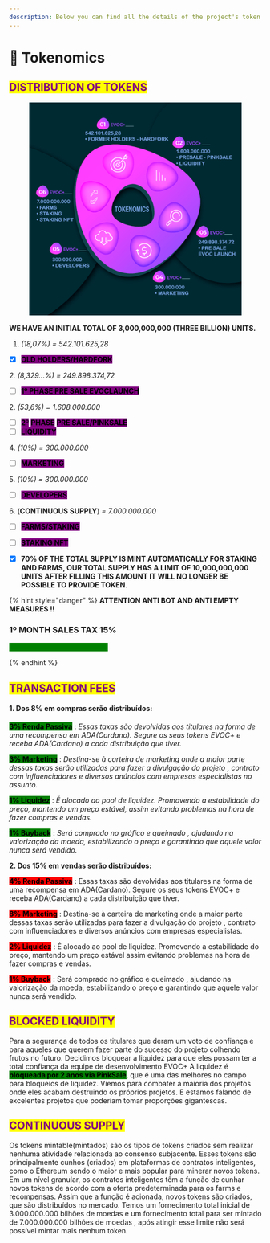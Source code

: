 ```yaml
---
description: Below you can find all the details of the project's token distribution.
---
```


# 🐳 Tokenomics

## <mark style="color:purple;">DISTRIBUTION OF TOKENS</mark>

<figure><img src="../.gitbook/assets/tokenomics.png" alt=""><figcaption></figcaption></figure>

**WE HAVE AN INITIAL TOTAL OF 3,000,000,000 (THREE BILLION) UNITS.**

1. _(18,07%) = 542.101.625,28_

* [x] <mark style="background-color:purple;">**OLD HOLDERS/HARDFORK**</mark>

_2. (8,329...%) = 249.898.374,72_&#x20;

* [ ] <mark style="background-color:purple;">**1º PHASE PRE SALE EVOCLAUNCH**</mark>&#x20;

2\. _(53,6%) = 1.608.000.000_&#x20;

* [ ] <mark style="background-color:purple;">**2**</mark><mark style="background-color:purple;">º</mark> <mark style="background-color:purple;"></mark><mark style="background-color:purple;">**PHASE**</mark> <mark style="background-color:purple;">**PRE SALE/PINKSALE**</mark>
* [ ] <mark style="background-color:purple;">**LIQUIDITY**</mark>

4\. _(10%)  = 300.000.000_&#x20;

* [ ] <mark style="background-color:purple;">**MARKETING**</mark>

5\. _(10%)  = 300.000.000_&#x20;

* [ ] <mark style="background-color:purple;">**DEVELOPERS**</mark>

6\. (**CONTINUOUS SUPPLY**)  _= 7.000.000.000_&#x20;

* [ ] <mark style="background-color:purple;">**FARMS/STAKING**</mark>
* [ ] <mark style="background-color:purple;">**STAKING NFT**</mark>



* [x] **70% OF THE TOTAL SUPPLY IS MINT AUTOMATICALLY FOR STAKING AND FARMS, OUR TOTAL SUPPLY HAS A LIMIT OF 10,000,000,000 UNITS AFTER FILLING THIS AMOUNT IT WILL NO LONGER BE POSSIBLE TO PROVIDE TOKEN**.

{% hint style="danger" %}
**ATTENTION ANTI BOT AND ANTI EMPTY MEASURES !!**

### 1º MONTH SALES TAX 15%

<mark style="color:green;background-color:green;">**FEE MAY BE REDUCED SOON**</mark>


{% endhint %}

## <mark style="color:purple;">TRANSACTION FEES</mark>&#x20;

#### 1. Dos 8% em compras serão distribuídos:&#x20;

<mark style="background-color:green;">**3% Renda Passiva**</mark> : _Essas taxas são devolvidas aos titulares na forma de uma recompensa em ADA(Cardano). Segure os seus tokens EVOC+ e receba ADA(Cardano) a cada distribuição que tiver._

<mark style="background-color:green;">**3% Marketing**</mark> : _Destina-se à carteira de marketing onde a maior parte dessas taxas serão utilizadas para fazer a divulgação do projeto , contrato com influenciadores e diversos anúncios com empresas especialistas no assunto._

&#x20;<mark style="background-color:green;">**1% Liquidez**</mark> : _É alocado ao pool de liquidez. Promovendo a estabilidade do preço, mantendo um preço estável, assim evitando problemas na hora de fazer compras e vendas._

&#x20;<mark style="background-color:green;">**1% Buyback**</mark> : _Será comprado no gráfico e queimado , ajudando na valorização da moeda, estabilizando o preço e garantindo que aquele valor nunca será vendido._

**2. Dos 15% em vendas serão distribuídos:**&#x20;

<mark style="background-color:red;">**4% Renda Passiva**</mark> : Essas taxas são devolvidas aos titulares na forma de uma recompensa em ADA(Cardano). Segure os seus tokens EVOC+ e receba ADA(Cardano) a cada distribuição que tiver.

<mark style="background-color:red;">**8% Marketing**</mark> : Destina-se à carteira de marketing onde a maior parte dessas taxas serão utilizadas para fazer a divulgação do projeto , contrato com influenciadores e diversos anúncios com empresas especialistas.

<mark style="background-color:red;">**2% Liquidez**</mark> : É alocado ao pool de liquidez. Promovendo a estabilidade do preço, mantendo um preço estável assim evitando problemas na hora de fazer compras e vendas.

<mark style="background-color:red;">**1% Buyback**</mark> : Será comprado no gráfico e queimado , ajudando na valorização da moeda, estabilizando o preço e garantindo que aquele valor nunca será vendido.

## <mark style="color:purple;">BLOCKED LIQUIDITY</mark>&#x20;

Para a segurança de todos os titulares que deram um voto de confiança e para aqueles que querem fazer parte do sucesso do projeto colhendo frutos no futuro. Decidimos bloquear a liquidez para que eles possam ter a total confiança da equipe de desenvolvimento EVOC+ A liquidez é <mark style="background-color:green;">**bloqueada por 2 anos via PinkSale**</mark>, que é uma das melhores no campo para bloqueios de liquidez. Viemos para combater a maioria dos projetos onde eles acabam destruindo os próprios projetos. E estamos falando de excelentes projetos que poderiam tomar proporções gigantescas.

## <mark style="color:purple;">CONTINUOUS SUPPLY</mark>

Os tokens mintable(mintados) são os tipos de tokens criados sem realizar nenhuma atividade relacionada ao consenso subjacente. Esses tokens são principalmente cunhos (criados) em plataformas de contratos inteligentes, como o Ethereum sendo o maior e mais popular para minerar novos tokens. Em um nível granular, os contratos inteligentes têm a função de cunhar novos tokens de acordo com a oferta predeterminada para os farms e recompensas. Assim que a função é acionada, novos tokens são criados, que são distribuídos no mercado. Temos um fornecimento total inicial de  3.000.000.000 bilhões de moedas e um fornecimento total para ser mintado de 7.000.000.000 bilhões de moedas , após atingir esse limite não será possível mintar mais nenhum token.

